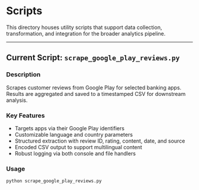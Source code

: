 # Scripts 

This directory houses utility scripts that support data collection, transformation, and integration for the broader analytics pipeline.

---

## Current Script: `scrape_google_play_reviews.py`

### Description
Scrapes customer reviews from Google Play for selected banking apps. Results are aggregated and saved to a timestamped CSV for downstream analysis.

### Key Features
-  Targets apps via their Google Play identifiers
-  Customizable language and country parameters
-  Structured extraction with review ID, rating, content, date, and source
-  Encoded CSV output to support multilingual content
-  Robust logging via both console and file handlers

### Usage
```bash
python scrape_google_play_reviews.py